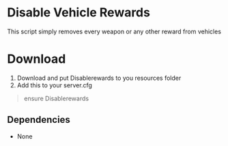# Disable Vehicle Rewards

This script simply removes every weapon or any other reward from vehicles

# Download

1. Download and put Disablerewards to you resources folder
2. Add this to your server.cfg
> ensure Disablerewards

## Dependencies
- None
